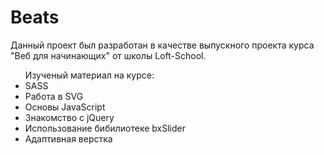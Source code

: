 <h1>Beats</h1>
Данный проект был разработан в качестве выпускного проекта курса "Веб для начинающих" от школы Loft-School.
<ul>Изученый материал на курсе:
    <li>SASS</li>
    <li>Работа в SVG</li>
    <li>Основы JavaScript</li>
    <li>Знакомство с jQuery</li>
    <li>Использование бибилиотеке bxSlider</li>
    <li>Адаптивная верстка</li>
</ul>
